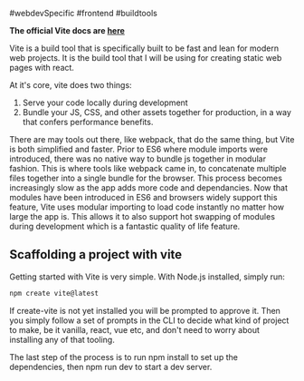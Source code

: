 #webdevSpecific #frontend #buildtools

**The official Vite docs are [here](https://vitejs.dev/guide/)**

Vite is a build tool that is specifically built to be fast and lean for modern web projects. It is the build tool that I will be using for creating static web pages with react.

At it's core, vite does two things:
1. Serve your code locally during development
2. Bundle your JS, CSS, and other assets together for production, in a way that confers performance benefits.

There are may tools out there, like webpack, that do the same thing, but Vite is both simplified and faster. Prior to ES6 where module imports were introduced, there was no native way to bundle js together in modular fashion. This is where tools like webpack came in, to concatenate multiple files together into a single bundle for the browser. This process becomes increasingly slow as the app adds more code and dependancies. Now that modules have been introduced in ES6 and browsers widely support this feature, Vite uses modular importing to load code instantly no matter how large the app is. This allows it to also support hot swapping of modules during development which is a fantastic quality of life feature.

## Scaffolding a project with vite
Getting started with Vite is very simple. With Node.js installed, simply run:
```bash
npm create vite@latest
```
If create-vite is not yet installed you will be prompted to approve it. Then you simply follow a set of prompts in the CLI to decide what kind of project to make, be it vanilla, react, vue etc, and don't need to worry about installing any of that tooling.

The last step of the process is to run npm install to set up the dependencies, then npm run dev to start a dev server.

